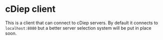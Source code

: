 # cDiep client

This is a client that can connect to cDiep servers. By default it connects to `localhost:8080` but a better server selection system will be put in place soon.
